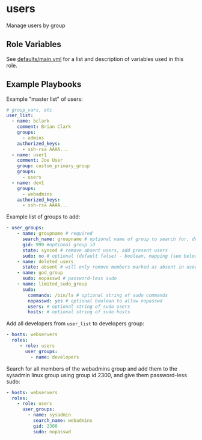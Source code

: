 # users

Manage users by group


Role Variables
--------------

See [defaults/main.yml](defaults/main.yml) for a list and description of
variables used in this role.


Example Playbooks
----------------

Example "master list" of users:
```yaml
# group_vars, etc
user_list:
  - name: bclark
    comment: Brian Clark
    groups:
      - admins
    authorized_keys:
      - ssh-rsa AAAA...
  - name: user1
    comment: Joe User
    group: custom_primary_group
    groups:
      - users
  - name: dev1
    groups:
      - webadmins
    authorized_keys:
      - ssh-rsa AAAA...
```

Example list of groups to add:
```yaml
- user_groups:
    - name: groupname # required
      search_name: groupname # optional name of group to search for, defaults to `name`
      gid: 999 #optional group id
      state: synced # remove absent users, add present users
      sudo: no # optional (default false) - boolean, mapping (see below), or `nopasswd`
    - name: deleted_users
      state: absent # will only remove members marked as absent in user_list!
    - name: god_group
      sudo: nopasswd # password-less sudo
    - name: limited_sudo_group
      sudo:
        commands: /bin/ls # optional string of sudo commands
        nopasswd: yes # optional boolean to allow nopasswd
        users: # optional string of sudo users
        hosts: # optional string of sudo hosts
```

Add all developers from `user_list` to developers group:
```yaml
- hosts: webservers
  roles:
     - role: users
       user_groups:
         - name: developers
```

Search for all members of the webadmins group and add them to the sysadmin linux
group using group id 2300, and give them password-less sudo:
```yaml
- hosts: webservers
  roles:
    - role: users
      user_groups:
        - name: sysadmin
          search_name: webadmins
          gid: 2300
          sudo: nopasswd
```
